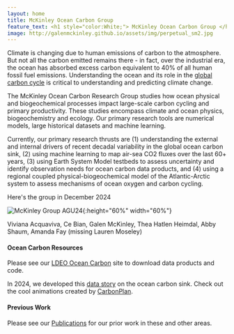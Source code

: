 ```yaml
---
layout: home
title: McKinley Ocean Carbon Group 
feature_text: <h1 style="color:White;"> McKinley Ocean Carbon Group </h1>
image: http://galenmckinley.github.io/assets/img/perpetual_sm2.jpg
---
```


Climate is changing due to human emissions of carbon to the atmosphere. But not all the carbon emitted remains there - in fact, over the industrial era, the ocean has absorbed excess carbon equivalent to 40% of all human fossil fuel emissions. Understanding the ocean and its role in the [global carbon cycle](https://galenmckinley.github.io/CarbonCycle/) is critical to understanding and predicting climate change.

The McKinley Ocean Carbon Research Group studies how ocean physical and biogeochemical processes impact large-scale carbon cycling and primary productivity. These studies encompass climate and ocean physics, biogeochemistry and ecology.  Our primary research tools are numerical models, large historical datasets and machine learning. 

Currently, our primary research thrusts are (1) understanding the external and internal drivers of recent decadal variability in the global ocean carbon sink, (2) using machine learning to map air-sea CO2 fluxes over the last 60+ years, (3) using Earth System Model testbeds to assess uncertainty and identify observation needs for ocean carbon data products, and (4) using a regional coupled physical-biogeochemical model of the Atlantic-Arctic system to assess mechanisms of ocean oxygen and carbon cycling. 

Here's the group in December 2024 

![McKinley Group AGU24]({{site.baseurl}}/assets/img/McKinleyGroupAGU24.jpg){:height="60%" width="60%"}

Viviana Acquaviva, Ce Bian, Galen McKinley, Thea Hatlen Heimdal, Abby Shaum, Amanda Fay (missing Lauren Moseley)

#### Ocean Carbon Resources
Please see our [LDEO Ocean Carbon](https://oceancarbon.ldeo.columbia.edu) site to download data products and code.

In 2024, we developed this [data story](https://stories.leap.carbonplan.org/ocean-sink) on the ocean carbon sink. Check out the cool animations created by [CarbonPlan](https://carbonplan.org).

#### Previous Work  
Please see our [Publications]({{site.baseurl}}/publications) for our prior work in these and other areas.



